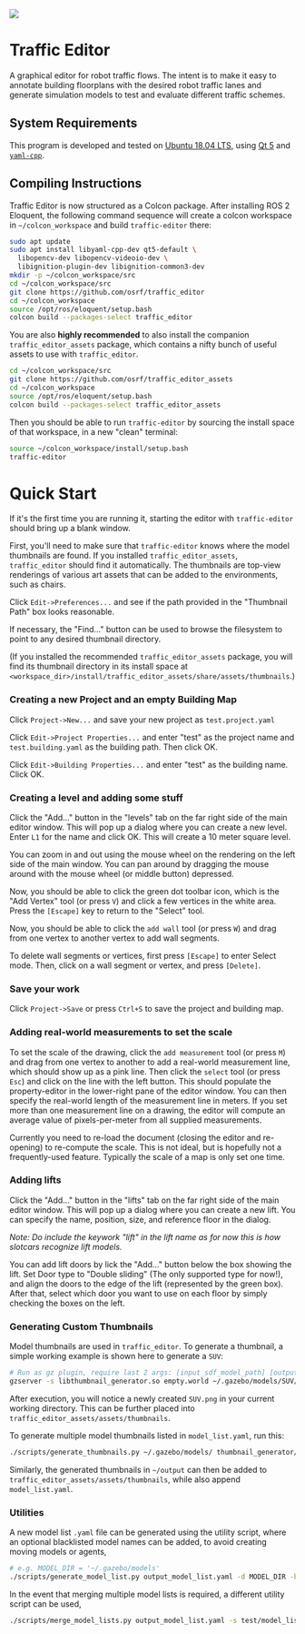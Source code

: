![](https://github.com/osrf/traffic_editor/workflows/build/badge.svg)

# Traffic Editor
A graphical editor for robot traffic flows. The intent is to make it easy
to annotate building floorplans with the desired robot traffic lanes and
generate simulation models to test and evaluate different traffic schemes.

## System Requirements

This program is developed and tested on
[Ubuntu 18.04 LTS](http://releases.ubuntu.com/18.04/), using
[Qt 5](https://doc.qt.io/qt-5/qt5-intro.html) and
[`yaml-cpp`](https://github.com/jbeder/yaml-cpp).

## Compiling Instructions
Traffic Editor is now structured as a Colcon package. After installing
ROS 2 Eloquent, the following command sequence will create a colcon
workspace in `~/colcon_workspace` and build `traffic-editor` there:

```bash
sudo apt update
sudo apt install libyaml-cpp-dev qt5-default \
  libopencv-dev libopencv-videoio-dev \
  libignition-plugin-dev libignition-common3-dev
mkdir -p ~/colcon_workspace/src
cd ~/colcon_workspace/src
git clone https://github.com/osrf/traffic_editor
cd ~/colcon_workspace
source /opt/ros/eloquent/setup.bash
colcon build --packages-select traffic_editor
```

You are also **highly recommended** to also install the companion `traffic_editor_assets`
package, which contains a nifty bunch of useful assets to use with `traffic_editor`.

```bash
cd ~/colcon_workspace/src
git clone https://github.com/osrf/traffic_editor_assets
cd ~/colcon_workspace
source /opt/ros/eloquent/setup.bash
colcon build --packages-select traffic_editor_assets
```

Then you should be able to run `traffic-editor` by sourcing the install
space of that workspace, in a new "clean" terminal:
```bash
source ~/colcon_workspace/install/setup.bash
traffic-editor
```

# Quick Start

If it's the first time you are running it, starting the editor with
`traffic-editor` should bring up a blank window.

First, you'll need to make sure that `traffic-editor` knows where the
model thumbnails are found. If you installed `traffic_editor_assets`,
`traffic_editor` should find it automatically. The thumbnails are
top-view renderings of various art assets that can be added to the
environments, such as chairs.

Click `Edit->Preferences...` and see if the path provided in the "Thumbnail Path" box looks reasonable. 

If necessary, the "Find..." button can be used to browse the filesystem to point to any desired thumbnail directory.

(If you installed the recommended `traffic_editor_assets` package, you will find its thumbnail directory in its install space at `<workspace_dir>/install/traffic_editor_assets/share/assets/thumbnails`.)

### Creating a new Project and an empty Building Map

Click `Project->New...` and save your new project as `test.project.yaml`

Click `Edit->Project Properties...` and enter "test" as the project name and `test.building.yaml` as the building path. Then click OK.

Click `Edit->Building Properties...` and enter "test" as the building name.
Click OK.

### Creating a level and adding some stuff

Click the "Add..." button in the "levels" tab on the far right side of the main editor window. This will pop up a dialog where you can create a new level. Enter `L1` for the name and click OK. This will create a 10 meter square level.

You can zoom in and out using the mouse wheel on the rendering on the left side of the main window. You can pan around by dragging the mouse around with the mouse wheel (or middle button) depressed.

Now, you should be able to click the green dot toolbar icon, which is the "Add Vertex" tool (or press `V`) and click a few vertices in the white area. Press the `[Escape]` key to return to the "Select" tool.

Now, you should be able to click the `add wall` tool (or press `W`) and drag from one vertex to another vertex to add wall segments.

To delete wall segments or vertices, first press `[Escape]` to enter Select mode. Then, click on a wall segment or vertex, and press `[Delete]`.

### Save your work

Click `Project->Save` or press `Ctrl+S` to save the project and building map.

### Adding real-world measurements to set the scale

To set the scale of the drawing, click the `add measurement` tool (or press `M`) and drag from one vertex to another to add a real-world measurement line, which should show up as a pink line. Then click the `select` tool (or press `Esc`) and click on the line with the left button. This should populate the property-editor in the lower-right pane of the editor window. You can then specify the real-world length of the measurement line in meters. If you set more than one measurement line on a drawing, the editor will compute an average value of pixels-per-meter from all supplied measurements.

Currently you need to re-load the document (closing the editor and re-opening) to re-compute the scale. This is not ideal, but is hopefully not a frequently-used feature. Typically the scale of a map is only set one time.

### Adding lifts

Click the "Add..." button in the "lifts" tab on the far right side of the main editor window. This will pop up a dialog where you can create a new lift. You can specify the name, position, size, and reference floor in the dialog.

*Note: Do include the keywork "lift" in the lift name as for now this is how slotcars recognize lift models.*

You can add lift doors by lick the "Add..." button below the box showing the lift. Set Door type to "Double sliding" (The only supported type for now!), and align the doors to the edge of the lift (represented by the green box). After that, select which door you want to use on each floor by simply checking the boxes on the left.

### Generating Custom Thumbnails

Model thumbnails are used in `traffic_editor`. To generate a thumbnail, a simple working example is shown here to generate a `SUV`:
```bash
# Run as gz plugin, require last 2 args: [input_sdf_model_path] [output_path]
gzserver -s libthumbnail_generator.so empty.world ~/.gazebo/models/SUV/model.sdf .
```
After execution, you will notice a newly created `SUV.png` in your current working directory. This can be further placed into `traffic_editor_assets/assets/thumbnails`.

To generate multiple model thumbnails listed in `model_list.yaml`, run this:
```bash
./scripts/generate_thumbnails.py ~/.gazebo/models/ thumbnail_generator/test/model_list.yaml ~/output
```

Similarly, the generated thumbnails in `~/output` can then be added to `traffic_editor_assets/assets/thumbnails`, while also append `model_list.yaml`.

### Utilities

A new model list `.yaml` file can be generated using the utility script, where an optional blacklisted model names can be added, to avoid creating moving models or agents,

```bash
# e.g. MODEL_DIR = '~/.gazebo/models'
./scripts/generate_model_list.py output_model_list.yaml -d MODEL_DIR -b test/model_blacklist.yaml
```

In the event that merging multiple model lists is required, a different utility script can be used,

```bash
./scripts/merge_model_lists.py output_model_list.yaml -s test/model_list.yaml
```
